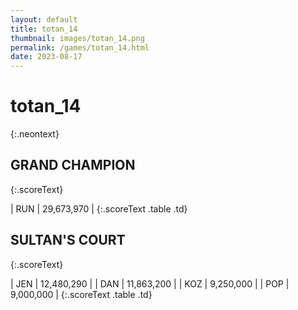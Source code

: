 ```yaml
---
layout: default
title: totan_14
thumbnail: images/totan_14.png
permalink: /games/totan_14.html
date: 2023-08-17
---
```


# totan_14 
{:.neontext}

## GRAND CHAMPION
{:.scoreText}

| RUN | 29,673,970 | 
{:.scoreText .table .td}

## SULTAN'S COURT
{:.scoreText}

| JEN | 12,480,290 | 
| DAN | 11,863,200 | 
| KOZ | 9,250,000 | 
| POP | 9,000,000 | 
{:.scoreText .table .td}
